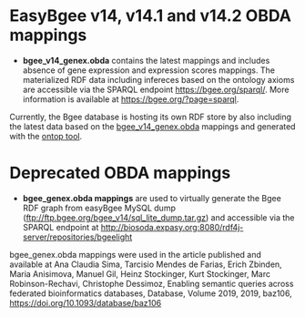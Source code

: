 # EasyBgee v14, v14.1 and v14.2 OBDA mappings
+ **bgee_v14_genex.obda** contains the latest mappings and includes absence of gene expression and expression scores mappings. The materialized RDF data including infereces based on the ontology axioms are accessible via the SPARQL endpoint https://bgee.org/sparql/. More information is available at https://bgee.org/?page=sparql.  

Currently, the Bgee database is hosting its own RDF store by also including the latest data based on the [bgee_v14_genex.obda](bgee_v14_genex.obda) mappings and generated with the [ontop tool](https://ontop-vkg.org).

# Deprecated OBDA mappings

+ **bgee_genex.obda mappings** are used to virtually generate the Bgee RDF graph from easyBgee MySQL dump (ftp://ftp.bgee.org/bgee_v14/sql_lite_dump.tar.gz) 
and accessible via  the SPARQL endpoint at  http://biosoda.expasy.org:8080/rdf4j-server/repositories/bgeelight

bgee_genex.obda mappings were used in the article published and available at 
Ana Claudia Sima, Tarcisio Mendes de Farias, Erich Zbinden, Maria Anisimova, Manuel Gil, Heinz Stockinger, Kurt Stockinger, Marc Robinson-Rechavi, Christophe Dessimoz, Enabling semantic queries across federated bioinformatics databases, Database, Volume 2019, 2019, baz106, https://doi.org/10.1093/database/baz106


